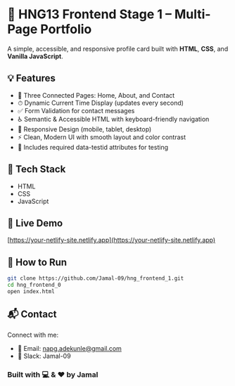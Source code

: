 # 🚀 HNG13 Frontend Stage 1 – Multi-Page Portfolio

A simple, accessible, and responsive profile card built with **HTML**, **CSS**, and **Vanilla JavaScript**.

## 💡 Features

- 🧭 Three Connected Pages: Home, About, and Contact
- ⏱ Dynamic Current Time Display (updates every second)
- ✅ Form Validation for contact messages
- ♿ Semantic & Accessible HTML with keyboard-friendly navigation
- 📱 Responsive Design (mobile, tablet, desktop)
- ⚡ Clean, Modern UI with smooth layout and color contrast
- 🧪 Includes required data-testid attributes for testing

## 🧰 Tech Stack

- HTML
- CSS
- JavaScript

## 🔗 Live Demo

[https://your-netlify-site.netlify.app](https://your-netlify-site.netlify.app)

## 📁 How to Run

```bash
git clone https://github.com/Jamal-09/hng_frontend_1.git
cd hng_frontend_0
open index.html
```

## 📬 Contact

Connect with me:

- 📧 Email: napg.adekunle@gmail.com
- 🌈 Slack: Jamal-09

### Built with 💻 & ❤️ by Jamal
